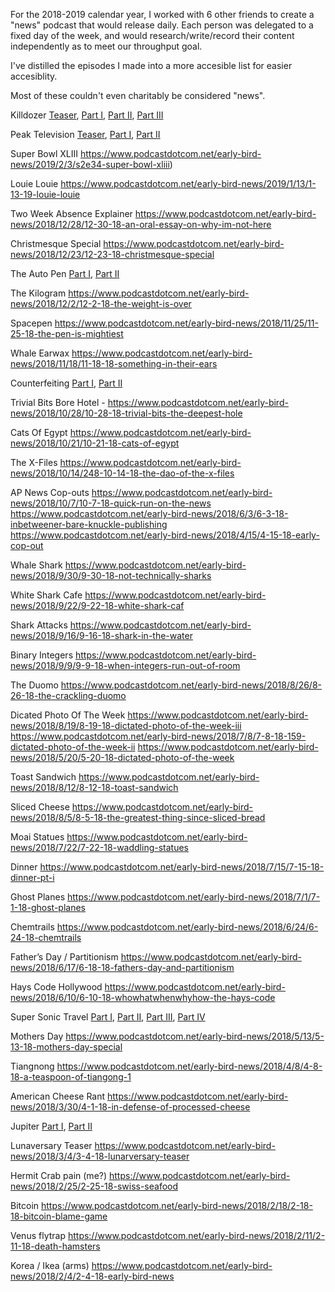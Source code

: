For the 2018-2019 calendar year, I worked with 6 other friends to create a "news" podcast that would release daily. 
Each person was delegated to a fixed day of the week, and would research/write/record their content independently as 
to meet our throughput goal.

I've distilled the episodes I made into a more accesible list for easier accesiblity. 

Most of these couldn't even charitably be considered "news".

Killdozer [Teaser](https://www.podcastdotcom.net/early-bird-news/2019/2/16/s2e48-teaser-frontier-justice), [Part I](https://www.podcastdotcom.net/early-bird-news/2019/2/24/s2e54-killdozer-i), [Part II](https://www.podcastdotcom.net/early-bird-news/2019/3/3/s2e61-killdozer-ii), [Part III](https://www.podcastdotcom.net/early-bird-news/2019/3/10/s2e68-killdozer-iii)

Peak Television [Teaser](https://www.podcastdotcom.net/early-bird-news/2019/1/20/s2e20-teaser-peak-television), [Part I](https://www.podcastdotcom.net/early-bird-news/2019/1/27/s2e27-peak-television-pt-i), [Part II](https://www.podcastdotcom.net/early-bird-news/2019/2/10/s2e41-peak-television-pt-ii)

Super Bowl XLIII https://www.podcastdotcom.net/early-bird-news/2019/2/3/s2e34-super-bowl-xliii)

Louie Louie
https://www.podcastdotcom.net/early-bird-news/2019/1/13/1-13-19-louie-louie

Two Week Absence Explainer
https://www.podcastdotcom.net/early-bird-news/2018/12/28/12-30-18-an-oral-essay-on-why-im-not-here

Christmesque Special
https://www.podcastdotcom.net/early-bird-news/2018/12/23/12-23-18-christmesque-special

The Auto Pen [Part I](https://www.podcastdotcom.net/early-bird-news/2018/12/9/12-9-18-jeffersons-favorite-pen-pt-i), [Part II](https://www.podcastdotcom.net/early-bird-news/2018/12/16/12-16-18-jeffersons-favorite-pen-pt-ii)

The Kilogram
https://www.podcastdotcom.net/early-bird-news/2018/12/2/12-2-18-the-weight-is-over

Spacepen
https://www.podcastdotcom.net/early-bird-news/2018/11/25/11-25-18-the-pen-is-mightiest

Whale Earwax
https://www.podcastdotcom.net/early-bird-news/2018/11/18/11-18-18-something-in-their-ears

Counterfeiting [Part I](https://www.podcastdotcom.net/early-bird-news/2018/11/4/11-4-18-the-greatest-get-rich-quick-scheme-pt-i), [Part II](https://www.podcastdotcom.net/early-bird-news/2018/11/11/11-11-18-the-greatest-get-rich-quick-scheme-ii)


Trivial Bits
Bore Hotel - https://www.podcastdotcom.net/early-bird-news/2018/10/28/10-28-18-trivial-bits-the-deepest-hole

Cats Of Egypt
https://www.podcastdotcom.net/early-bird-news/2018/10/21/10-21-18-cats-of-egypt

The X-Files
https://www.podcastdotcom.net/early-bird-news/2018/10/14/248-10-14-18-the-dao-of-the-x-files

AP News Cop-outs
https://www.podcastdotcom.net/early-bird-news/2018/10/7/10-7-18-quick-run-on-the-news
https://www.podcastdotcom.net/early-bird-news/2018/6/3/6-3-18-inbetweener-bare-knuckle-publishing
https://www.podcastdotcom.net/early-bird-news/2018/4/15/4-15-18-early-cop-out


Whale Shark
https://www.podcastdotcom.net/early-bird-news/2018/9/30/9-30-18-not-technically-sharks

White Shark Cafe
https://www.podcastdotcom.net/early-bird-news/2018/9/22/9-22-18-white-shark-caf

Shark Attacks
https://www.podcastdotcom.net/early-bird-news/2018/9/16/9-16-18-shark-in-the-water

Binary Integers
https://www.podcastdotcom.net/early-bird-news/2018/9/9/9-9-18-when-integers-run-out-of-room

The Duomo
https://www.podcastdotcom.net/early-bird-news/2018/8/26/8-26-18-the-crackling-duomo

Dicated Photo Of The Week
https://www.podcastdotcom.net/early-bird-news/2018/8/19/8-19-18-dictated-photo-of-the-week-iii
https://www.podcastdotcom.net/early-bird-news/2018/7/8/7-8-18-159-dictated-photo-of-the-week-ii
https://www.podcastdotcom.net/early-bird-news/2018/5/20/5-20-18-dictated-photo-of-the-week


Toast Sandwich
https://www.podcastdotcom.net/early-bird-news/2018/8/12/8-12-18-toast-sandwich

Sliced Cheese
https://www.podcastdotcom.net/early-bird-news/2018/8/5/8-5-18-the-greatest-thing-since-sliced-bread

Moai Statues
https://www.podcastdotcom.net/early-bird-news/2018/7/22/7-22-18-waddling-statues

Dinner
https://www.podcastdotcom.net/early-bird-news/2018/7/15/7-15-18-dinner-pt-i

Ghost Planes
https://www.podcastdotcom.net/early-bird-news/2018/7/1/7-1-18-ghost-planes

Chemtrails
https://www.podcastdotcom.net/early-bird-news/2018/6/24/6-24-18-chemtrails

Father’s Day / Partitionism
https://www.podcastdotcom.net/early-bird-news/2018/6/17/6-18-18-fathers-day-and-partitionism

Hays Code Hollywood
https://www.podcastdotcom.net/early-bird-news/2018/6/10/6-10-18-whowhatwhenwhyhow-the-hays-code

Super Sonic Travel [Part I](https://www.podcastdotcom.net/early-bird-news/2018/4/22/4-22-18-untitled-supersonic-travel-expose-pt1), [Part II](https://www.podcastdotcom.net/early-bird-news/2018/4/29/4-29-18-untitled-expose-on-supersonic-travel-pt-ii), [Part III](https://www.podcastdotcom.net/early-bird-news/2018/5/6/5-6-18-untitled-supersonic-travel-expose-pt-iii), [Part IV](https://www.podcastdotcom.net/early-bird-news/2018/5/27/5-27-18-untitled-supersonic-travel-expose-pt-iv)

Mothers Day
https://www.podcastdotcom.net/early-bird-news/2018/5/13/5-13-18-mothers-day-special

Tiangnong
https://www.podcastdotcom.net/early-bird-news/2018/4/8/4-8-18-a-teaspoon-of-tiangong-1

American Cheese Rant
https://www.podcastdotcom.net/early-bird-news/2018/3/30/4-1-18-in-defense-of-processed-cheese

Jupiter [Part I](https://www.podcastdotcom.net/early-bird-news/2018/3/18/3-18-18-jovian-musings-pt-1), [Part II](https://www.podcastdotcom.net/early-bird-news/2018/3/25/3-25-18-jovian-musings-pt-2-54)

Lunaversary Teaser
https://www.podcastdotcom.net/early-bird-news/2018/3/4/3-4-18-lunarversary-teaser

Hermit Crab pain (me?)
https://www.podcastdotcom.net/early-bird-news/2018/2/25/2-25-18-swiss-seafood

Bitcoin
https://www.podcastdotcom.net/early-bird-news/2018/2/18/2-18-18-bitcoin-blame-game

Venus flytrap
https://www.podcastdotcom.net/early-bird-news/2018/2/11/2-11-18-death-hamsters

Korea / Ikea (arms)
https://www.podcastdotcom.net/early-bird-news/2018/2/4/2-4-18-early-bird-news
